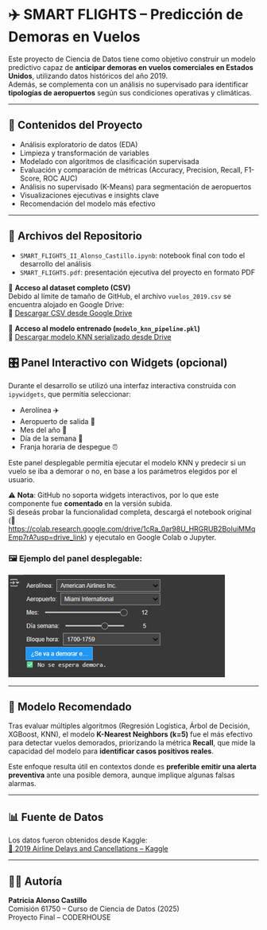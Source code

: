 # ✈️ SMART FLIGHTS – Predicción de Demoras en Vuelos

Este proyecto de Ciencia de Datos tiene como objetivo construir un modelo predictivo capaz de **anticipar demoras en vuelos comerciales en Estados Unidos**, utilizando datos históricos del año 2019.  
Además, se complementa con un análisis no supervisado para identificar **tipologías de aeropuertos** según sus condiciones operativas y climáticas.

---

## 📌 Contenidos del Proyecto

- Análisis exploratorio de datos (EDA)
- Limpieza y transformación de variables
- Modelado con algoritmos de clasificación supervisada
- Evaluación y comparación de métricas (Accuracy, Precision, Recall, F1-Score, ROC AUC)
- Análisis no supervisado (K-Means) para segmentación de aeropuertos
- Visualizaciones ejecutivas e insights clave
- Recomendación del modelo más efectivo

---

## 📂 Archivos del Repositorio

- `SMART_FLIGHTS_II_Alonso_Castillo.ipynb`: notebook final con todo el desarrollo del análisis
- `SMART_FLIGHTS.pdf`: presentación ejecutiva del proyecto en formato PDF

📎 **Acceso al dataset completo (CSV)**  
Debido al límite de tamaño de GitHub, el archivo `vuelos_2019.csv` se encuentra alojado en Google Drive:  
🔗 [Descargar CSV desde Google Drive](https://drive.google.com/file/d/1h1d5C24Pb_fsC0bNtqDy9TMK2W4xdokY/view?usp=drive_link)

📎 **Acceso al modelo entrenado (`modelo_knn_pipeline.pkl`)**  
🔗 [Descargar modelo KNN serializado desde Drive](https://drive.google.com/file/d/1DKpBABC5tTJNzIQYaRMbHUJUfgmiBgXd/view?usp=drive_link)

## 🎛️ Panel Interactivo con Widgets (opcional)

Durante el desarrollo se utilizó una interfaz interactiva construida con `ipywidgets`, que permitía seleccionar:

- Aerolínea ✈️
- Aeropuerto de salida 🛫
- Mes del año 📅
- Día de la semana 📆
- Franja horaria de despegue ⏰

Este panel desplegable permitía ejecutar el modelo KNN y predecir si un vuelo se iba a demorar o no, en base a los parámetros elegidos por el usuario.

⚠️ **Nota**: GitHub no soporta widgets interactivos, por lo que este componente fue **comentado** en la versión subida.  
Si deseás probar la funcionalidad completa, descargá el notebook original (🔗 https://colab.research.google.com/drive/1cRa_0ar98U_HRGRUB2BoIuiMMqEmp7rA?usp=drive_link) y ejecutalo en Google Colab o Jupyter.

### 🖼️ Ejemplo del panel desplegable:
![Panel interactivo con widgets](widgets_panel_resized.png)

---

## 🧠 Modelo Recomendado

Tras evaluar múltiples algoritmos (Regresión Logística, Árbol de Decisión, XGBoost, KNN), el modelo **K-Nearest Neighbors (k=5)** fue el más efectivo para detectar vuelos demorados, priorizando la métrica **Recall**, que mide la capacidad del modelo para **identificar casos positivos reales**.

Este enfoque resulta útil en contextos donde es **preferible emitir una alerta preventiva** ante una posible demora, aunque implique algunas falsas alarmas.

---

## 📊 Fuente de Datos

Los datos fueron obtenidos desde Kaggle:  
[📎 2019 Airline Delays and Cancellations – Kaggle](https://www.kaggle.com/datasets/threnjen/2019-airline-delays-and-cancellations)

---

## 👩‍💻 Autoría

**Patricia Alonso Castillo**  
Comisión 61750 – Curso de Ciencia de Datos (2025)  
Proyecto Final – CODERHOUSE



